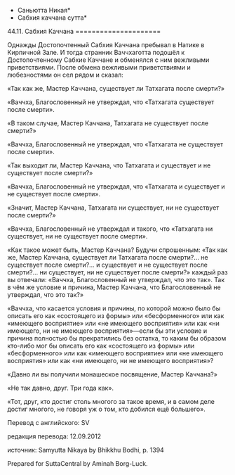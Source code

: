 * Саньютта Никая*
* Сабхия каччана сутта*

44\.11\. Сабхия Каччана
\=\=\=\=\=\=\=\=\=\=\=\=\=\=\=\=\=\=\=\=\=

Однажды Достопочтенный Сабхия Каччана пребывал в Натике в Кирпичной Зале\. И тогда странник Ваччхаготта подошёл к Достопочтенному Сабхие Каччане и обменялся с ним вежливыми приветствиями\. После обмена вежливыми приветствиями и любезностями он сел рядом и сказал:

«Так как же, Мастер Каччана, существует ли Татхагата после смерти?»

«Ваччха, Благословенный не утверждал, что «Татхагата существует после смерти»\.

«В таком случае, Мастер Каччана, Татхагата не существует после смерти?»

«Ваччха, Благословенный не утверждал, что «Татхагата не существует после смерти»\.

«Так выходит ли, Мастер Каччана, что Татхагата и существует и не существует после смерти?»

«Ваччха, Благословенный не утверждал, что «Татхагата и существует и не существует после смерти»\.

«Значит, Мастер Каччана, Татхагата ни существует, ни не существует после смерти?»

«Ваччха, Благословенный не утверждал и такого, что «Татхагата ни существует, ни не существует после смерти»\.

«Как такое может быть, Мастер Каччана? Будучи спрошенным: «Так как же, Мастер Каччана, существует ли Татхагата после смерти?… не существует после смерти?… и существует и не существует после смерти?… ни существует, ни не существует после смерти?» каждый раз вы отвечали: «Ваччха, Благословенный не утверждал, что это так»\. Так в чём же условие и причина, Мастер Каччана, что Благословенный не утверждал, что это так?»

«Ваччха, что касается условия и причины, по которой можно было бы описать его как «состоящего из формы» или «бесформенного» или как «имеющего восприятие» или «не имеющего восприятия» или как «ни имеющего, ни не имеющего восприятия»—если бы эти условие и причина полностью бы прекратились без остатка, то каким бы образом кто\-либо мог бы описать его как «состоящего из формы» или «бесформенного» или как «имеющего восприятие» или «не имеющего восприятия» или как «ни имеющего, ни не имеющего восприятия»?

«Давно ли вы получили монашеское посвящение, Мастер Каччана?»

«Не так давно, друг\. Три года как»\.

«Тот, друг, кто достиг столь многого за такое время, и в самом деле достиг многого, не говоря уж о том, кто добился ещё большего»\.

Перевод с английского: SV

редакция перевода: 12\.09\.2012

источник: Samyutta Nikaya by Bhikkhu Bodhi, p\. 1394

Prepared for SuttaCentral by Aminah Borg\-Luck\.